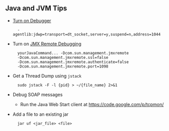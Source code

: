 Java and JVM Tips
-----------------
+ [Turn on Debugger](http://stackoverflow.com/questions/138511/what-are-java-command-line-options-to-set-to-allow-jvm-to-be-remotely-debugged)

        -agentlib:jdwp=transport=dt_socket,server=y,suspend=n,address=1044

+ Turn on [JMX Remote Debugging][1]


        yourJavaCommand... -Dcom.sun.management.jmxremote   
        -Dcom.sun.management.jmxremote.ssl=false   
        -Dcom.sun.management.jmxremote.authenticate=false   
        -Dcom.sun.management.jmxremote.port=1098  

+ Get a Thread Dump using `jstack`

        
        sudo jstack -F -l {pid} > ~/{file_name} 2>&1

+ Debug SOAP messages  
    * Run the Java Web Start client at https://code.google.com/p/tcpmon/

+ Add a file to an existing jar

        jar uf <jar_file> <file>

[1]: http://java.dzone.com/articles/visualvm-monitoring-remote-jvm

